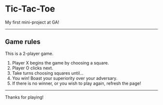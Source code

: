 # Tic-Tac-Toe
My first mini-project at GA!

--------------------------------------

## Game rules
This is a 2-player game.
1. Player X begins the game by choosing a square.
2. Player O clicks next.
3. Take turns choosing squares until... 
4. You win! Boast your superiority over your adversary.
5. If there is no winner, or you wish to play again, refresh the page!

--------------------------------------

Thanks for playing!